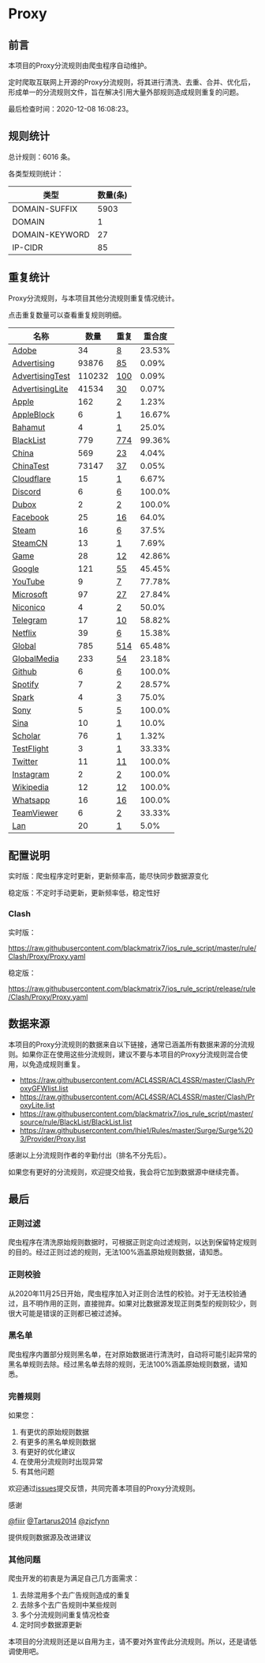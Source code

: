 # Proxy

## 前言

本项目的Proxy分流规则由爬虫程序自动维护。

定时爬取互联网上开源的Proxy分流规则，将其进行清洗、去重、合并、优化后，形成单一的分流规则文件，旨在解决引用大量外部规则造成规则重复的问题。




最后检查时间：2020-12-08 16:08:23。

## 规则统计

总计规则：6016 条。

各类型规则统计：

| 类型 | 数量(条) |
| ---- | ---- |
| DOMAIN-SUFFIX | 5903 |
| DOMAIN | 1 |
| DOMAIN-KEYWORD | 27 |
| IP-CIDR | 85 |
## 重复统计

Proxy分流规则，与本项目其他分流规则重复情况统计。

点击重复数量可以查看重复规则明细。

| 名称 | 数量 | 重复 | 重合度 |
| ---- | ---- | ---- | ------ |
|  [Adobe](https://github.com/blackmatrix7/ios_rule_script/tree/master/rule/Clash/Adobe)    | 34   | [8](https://github.com/blackmatrix7/ios_rule_script/tree/master/rule/Clash/Proxy/Repeat.list)   |   23.53% |
|  [Advertising](https://github.com/blackmatrix7/ios_rule_script/tree/master/rule/Clash/Advertising)    | 93876   | [85](https://github.com/blackmatrix7/ios_rule_script/tree/master/rule/Clash/Proxy/Repeat.list)   |   0.09% |
|  [AdvertisingTest](https://github.com/blackmatrix7/ios_rule_script/tree/master/rule/Clash/AdvertisingTest)    | 110232   | [100](https://github.com/blackmatrix7/ios_rule_script/tree/master/rule/Clash/Proxy/Repeat.list)   |   0.09% |
|  [AdvertisingLite](https://github.com/blackmatrix7/ios_rule_script/tree/master/rule/Clash/AdvertisingLite)    | 41534   | [30](https://github.com/blackmatrix7/ios_rule_script/tree/master/rule/Clash/Proxy/Repeat.list)   |   0.07% |
|  [Apple](https://github.com/blackmatrix7/ios_rule_script/tree/master/rule/Clash/Apple)    | 162   | [2](https://github.com/blackmatrix7/ios_rule_script/tree/master/rule/Clash/Proxy/Repeat.list)   |   1.23% |
|  [AppleBlock](https://github.com/blackmatrix7/ios_rule_script/tree/master/rule/Clash/AppleBlock)    | 6   | [1](https://github.com/blackmatrix7/ios_rule_script/tree/master/rule/Clash/Proxy/Repeat.list)   |   16.67% |
|  [Bahamut](https://github.com/blackmatrix7/ios_rule_script/tree/master/rule/Clash/Bahamut)    | 4   | [1](https://github.com/blackmatrix7/ios_rule_script/tree/master/rule/Clash/Proxy/Repeat.list)   |   25.0% |
|  [BlackList](https://github.com/blackmatrix7/ios_rule_script/tree/master/rule/Clash/BlackList)    | 779   | [774](https://github.com/blackmatrix7/ios_rule_script/tree/master/rule/Clash/Proxy/Repeat.list)   |   99.36% |
|  [China](https://github.com/blackmatrix7/ios_rule_script/tree/master/rule/Clash/China)    | 569   | [23](https://github.com/blackmatrix7/ios_rule_script/tree/master/rule/Clash/Proxy/Repeat.list)   |   4.04% |
|  [ChinaTest](https://github.com/blackmatrix7/ios_rule_script/tree/master/rule/Clash/ChinaTest)    | 73147   | [37](https://github.com/blackmatrix7/ios_rule_script/tree/master/rule/Clash/Proxy/Repeat.list)   |   0.05% |
|  [Cloudflare](https://github.com/blackmatrix7/ios_rule_script/tree/master/rule/Clash/Cloudflare)    | 15   | [1](https://github.com/blackmatrix7/ios_rule_script/tree/master/rule/Clash/Proxy/Repeat.list)   |   6.67% |
|  [Discord](https://github.com/blackmatrix7/ios_rule_script/tree/master/rule/Clash/Discord)    | 6   | [6](https://github.com/blackmatrix7/ios_rule_script/tree/master/rule/Clash/Proxy/Repeat.list)   |   100.0% |
|  [Dubox](https://github.com/blackmatrix7/ios_rule_script/tree/master/rule/Clash/Dubox)    | 2   | [2](https://github.com/blackmatrix7/ios_rule_script/tree/master/rule/Clash/Proxy/Repeat.list)   |   100.0% |
|  [Facebook](https://github.com/blackmatrix7/ios_rule_script/tree/master/rule/Clash/Facebook)    | 25   | [16](https://github.com/blackmatrix7/ios_rule_script/tree/master/rule/Clash/Proxy/Repeat.list)   |   64.0% |
|  [Steam](https://github.com/blackmatrix7/ios_rule_script/tree/master/rule/Clash/Steam)    | 16   | [6](https://github.com/blackmatrix7/ios_rule_script/tree/master/rule/Clash/Proxy/Repeat.list)   |   37.5% |
|  [SteamCN](https://github.com/blackmatrix7/ios_rule_script/tree/master/rule/Clash/SteamCN)    | 13   | [1](https://github.com/blackmatrix7/ios_rule_script/tree/master/rule/Clash/Proxy/Repeat.list)   |   7.69% |
|  [Game](https://github.com/blackmatrix7/ios_rule_script/tree/master/rule/Clash/Game)    | 28   | [12](https://github.com/blackmatrix7/ios_rule_script/tree/master/rule/Clash/Proxy/Repeat.list)   |   42.86% |
|  [Google](https://github.com/blackmatrix7/ios_rule_script/tree/master/rule/Clash/Google)    | 121   | [55](https://github.com/blackmatrix7/ios_rule_script/tree/master/rule/Clash/Proxy/Repeat.list)   |   45.45% |
|  [YouTube](https://github.com/blackmatrix7/ios_rule_script/tree/master/rule/Clash/YouTube)    | 9   | [7](https://github.com/blackmatrix7/ios_rule_script/tree/master/rule/Clash/Proxy/Repeat.list)   |   77.78% |
|  [Microsoft](https://github.com/blackmatrix7/ios_rule_script/tree/master/rule/Clash/Microsoft)    | 97   | [27](https://github.com/blackmatrix7/ios_rule_script/tree/master/rule/Clash/Proxy/Repeat.list)   |   27.84% |
|  [Niconico](https://github.com/blackmatrix7/ios_rule_script/tree/master/rule/Clash/Niconico)    | 4   | [2](https://github.com/blackmatrix7/ios_rule_script/tree/master/rule/Clash/Proxy/Repeat.list)   |   50.0% |
|  [Telegram](https://github.com/blackmatrix7/ios_rule_script/tree/master/rule/Clash/Telegram)    | 17   | [10](https://github.com/blackmatrix7/ios_rule_script/tree/master/rule/Clash/Proxy/Repeat.list)   |   58.82% |
|  [Netflix](https://github.com/blackmatrix7/ios_rule_script/tree/master/rule/Clash/Netflix)    | 39   | [6](https://github.com/blackmatrix7/ios_rule_script/tree/master/rule/Clash/Proxy/Repeat.list)   |   15.38% |
|  [Global](https://github.com/blackmatrix7/ios_rule_script/tree/master/rule/Clash/Global)    | 785   | [514](https://github.com/blackmatrix7/ios_rule_script/tree/master/rule/Clash/Proxy/Repeat.list)   |   65.48% |
|  [GlobalMedia](https://github.com/blackmatrix7/ios_rule_script/tree/master/rule/Clash/GlobalMedia)    | 233   | [54](https://github.com/blackmatrix7/ios_rule_script/tree/master/rule/Clash/Proxy/Repeat.list)   |   23.18% |
|  [Github](https://github.com/blackmatrix7/ios_rule_script/tree/master/rule/Clash/Github)    | 6   | [6](https://github.com/blackmatrix7/ios_rule_script/tree/master/rule/Clash/Proxy/Repeat.list)   |   100.0% |
|  [Spotify](https://github.com/blackmatrix7/ios_rule_script/tree/master/rule/Clash/Spotify)    | 7   | [2](https://github.com/blackmatrix7/ios_rule_script/tree/master/rule/Clash/Proxy/Repeat.list)   |   28.57% |
|  [Spark](https://github.com/blackmatrix7/ios_rule_script/tree/master/rule/Clash/Spark)    | 4   | [3](https://github.com/blackmatrix7/ios_rule_script/tree/master/rule/Clash/Proxy/Repeat.list)   |   75.0% |
|  [Sony](https://github.com/blackmatrix7/ios_rule_script/tree/master/rule/Clash/Sony)    | 5   | [5](https://github.com/blackmatrix7/ios_rule_script/tree/master/rule/Clash/Proxy/Repeat.list)   |   100.0% |
|  [Sina](https://github.com/blackmatrix7/ios_rule_script/tree/master/rule/Clash/Sina)    | 10   | [1](https://github.com/blackmatrix7/ios_rule_script/tree/master/rule/Clash/Proxy/Repeat.list)   |   10.0% |
|  [Scholar](https://github.com/blackmatrix7/ios_rule_script/tree/master/rule/Clash/Scholar)    | 76   | [1](https://github.com/blackmatrix7/ios_rule_script/tree/master/rule/Clash/Proxy/Repeat.list)   |   1.32% |
|  [TestFlight](https://github.com/blackmatrix7/ios_rule_script/tree/master/rule/Clash/TestFlight)    | 3   | [1](https://github.com/blackmatrix7/ios_rule_script/tree/master/rule/Clash/Proxy/Repeat.list)   |   33.33% |
|  [Twitter](https://github.com/blackmatrix7/ios_rule_script/tree/master/rule/Clash/Twitter)    | 11   | [11](https://github.com/blackmatrix7/ios_rule_script/tree/master/rule/Clash/Proxy/Repeat.list)   |   100.0% |
|  [Instagram](https://github.com/blackmatrix7/ios_rule_script/tree/master/rule/Clash/Instagram)    | 2   | [2](https://github.com/blackmatrix7/ios_rule_script/tree/master/rule/Clash/Proxy/Repeat.list)   |   100.0% |
|  [Wikipedia](https://github.com/blackmatrix7/ios_rule_script/tree/master/rule/Clash/Wikipedia)    | 12   | [12](https://github.com/blackmatrix7/ios_rule_script/tree/master/rule/Clash/Proxy/Repeat.list)   |   100.0% |
|  [Whatsapp](https://github.com/blackmatrix7/ios_rule_script/tree/master/rule/Clash/Whatsapp)    | 16   | [16](https://github.com/blackmatrix7/ios_rule_script/tree/master/rule/Clash/Proxy/Repeat.list)   |   100.0% |
|  [TeamViewer](https://github.com/blackmatrix7/ios_rule_script/tree/master/rule/Clash/TeamViewer)    | 6   | [2](https://github.com/blackmatrix7/ios_rule_script/tree/master/rule/Clash/Proxy/Repeat.list)   |   33.33% |
|  [Lan](https://github.com/blackmatrix7/ios_rule_script/tree/master/rule/Clash/Lan)    | 20   | [1](https://github.com/blackmatrix7/ios_rule_script/tree/master/rule/Clash/Proxy/Repeat.list)   |   5.0% |
## 配置说明

实时版：爬虫程序定时更新，更新频率高，能尽快同步数据源变化

稳定版：不定时手动更新，更新频率低，稳定性好

### Clash 
实时版：

https://raw.githubusercontent.com/blackmatrix7/ios_rule_script/master/rule/Clash/Proxy/Proxy.yaml

稳定版：

https://raw.githubusercontent.com/blackmatrix7/ios_rule_script/release/rule/Clash/Proxy/Proxy.yaml

## 数据来源

本项目的Proxy分流规则的数据来自以下链接，通常已涵盖所有数据来源的分流规则。如果你正在使用这些分流规则，建议不要与本项目的Proxy分流规则混合使用，以免造成规则重复。

- https://raw.githubusercontent.com/ACL4SSR/ACL4SSR/master/Clash/ProxyGFWlist.list
- https://raw.githubusercontent.com/ACL4SSR/ACL4SSR/master/Clash/ProxyLite.list
- https://raw.githubusercontent.com/blackmatrix7/ios_rule_script/master/source/rule/BlackList/BlackList.list
- https://raw.githubusercontent.com/lhie1/Rules/master/Surge/Surge%203/Provider/Proxy.list


感谢以上分流规则作者的辛勤付出（排名不分先后）。

如果您有更好的分流规则，欢迎提交给我，我会将它加到数据源中继续完善。

## 最后

### 正则过滤

爬虫程序在清洗原始规则数据时，可根据正则定向过滤规则，以达到保留特定规则的目的。经过正则过滤的规则，无法100%涵盖原始规则数据，请知悉。

### 正则校验

从2020年11月25日开始，爬虫程序加入对正则合法性的校验。对于无法校验通过，且不明作用的正则，直接抛弃。如果对比数据源发现正则类型的规则较少，则很大可能是错误的正则都已被过滤掉。

### 黑名单

爬虫程序内置部分规则黑名单，在对原始数据进行清洗时，自动将可能引起异常的黑名单规则去除。经过黑名单去除的规则，无法100%涵盖原始规则数据，请知悉。

### 完善规则

如果您：

1. 有更优的原始规则数据
2. 有更多的黑名单规则数据
3. 有更好的优化建议
4. 在使用分流规则时出现异常
5. 有其他问题

欢迎通过[issues](https://github.com/blackmatrix7/ios_rule_script/issues/new)提交反馈，共同完善本项目的Proxy分流规则。

感谢

[@fiiir](https://github.com/fiiir) [@Tartarus2014](https://github.com/Tartarus2014) [@zjcfynn](https://github.com/zjcfynn) 

提供规则数据源及改进建议

### 其他问题

爬虫开发的初衷是为满足自己几方面需求：

1. 去除混用多个去广告规则造成的重复
2. 去除多个去广告规则中某些规则
3. 多个分流规则间重复情况检查
4. 定时同步数据源更新

本项目的分流规则还是以自用为主，请不要对外宣传此分流规则。所以，还是请低调使用吧。
